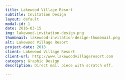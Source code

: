 ```yaml
---
title: Lakewood Village Resort
subtitle: Invitation Design
layout: default
modal-id: 1
date: 2016-03-15
img: lakewood-invitation-design.png
thumbnail: lakewood-invitation-design-thumbnail.png
alt: Lakewood Village Resort
project-date: 2013
client: Lakewood Village Resort
client-url: http://www.lakewoodvillageresort.com
category: Graphic Design
description: Direct mail piece with scratch off.

---
```

